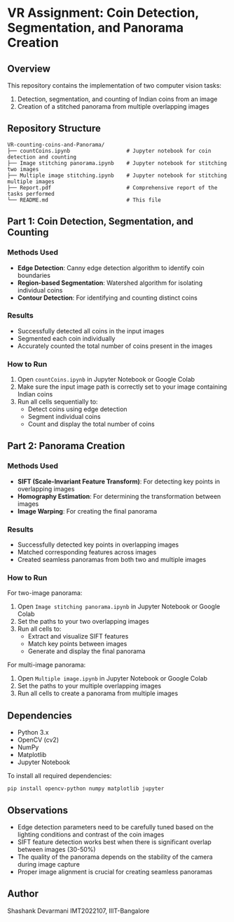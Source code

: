 # VR Assignment: Coin Detection, Segmentation, and Panorama Creation

## Overview
This repository contains the implementation of two computer vision tasks:
1. Detection, segmentation, and counting of Indian coins from an image
2. Creation of a stitched panorama from multiple overlapping images

## Repository Structure
```
VR-counting-coins-and-Panorama/
├── countCoins.ipynb                  # Jupyter notebook for coin detection and counting
├── Image stitching panorama.ipynb    # Jupyter notebook for stitching two images
├── Multiple image stitching.ipynb    # Jupyter notebook for stitching multiple images
├── Report.pdf                        # Comprehensive report of the tasks performed
└── README.md                         # This file
```

## Part 1: Coin Detection, Segmentation, and Counting

### Methods Used
- **Edge Detection**: Canny edge detection algorithm to identify coin boundaries
- **Region-based Segmentation**: Watershed algorithm for isolating individual coins
- **Contour Detection**: For identifying and counting distinct coins

### Results
- Successfully detected all coins in the input images
- Segmented each coin individually
- Accurately counted the total number of coins present in the images

### How to Run
1. Open `countCoins.ipynb` in Jupyter Notebook or Google Colab
2. Make sure the input image path is correctly set to your image containing Indian coins
3. Run all cells sequentially to:
   - Detect coins using edge detection
   - Segment individual coins
   - Count and display the total number of coins

## Part 2: Panorama Creation

### Methods Used
- **SIFT (Scale-Invariant Feature Transform)**: For detecting key points in overlapping images
- **Homography Estimation**: For determining the transformation between images
- **Image Warping**: For creating the final panorama

### Results
- Successfully detected key points in overlapping images
- Matched corresponding features across images
- Created seamless panoramas from both two and multiple images

### How to Run
For two-image panorama:
1. Open `Image stitching panorama.ipynb` in Jupyter Notebook or Google Colab
2. Set the paths to your two overlapping images
3. Run all cells to:
   - Extract and visualize SIFT features
   - Match key points between images
   - Generate and display the final panorama

For multi-image panorama:
1. Open `Multiple image.ipynb` in Jupyter Notebook or Google Colab
2. Set the paths to your multiple overlapping images
3. Run all cells to create a panorama from multiple images

## Dependencies
- Python 3.x
- OpenCV (cv2)
- NumPy
- Matplotlib
- Jupyter Notebook

To install all required dependencies:
```
pip install opencv-python numpy matplotlib jupyter
```

## Observations
- Edge detection parameters need to be carefully tuned based on the lighting conditions and contrast of the coin images
- SIFT feature detection works best when there is significant overlap between images (30-50%)
- The quality of the panorama depends on the stability of the camera during image capture
- Proper image alignment is crucial for creating seamless panoramas

## Author
Shashank Devarmani
IMT2022107, IIIT-Bangalore
